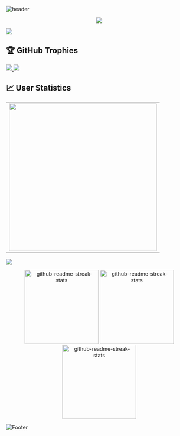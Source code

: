 ![header](https://capsule-render.vercel.app/api?type=waving&height=150&color=gradient)
<p align="center">
<img src="https://readme-typing-svg.demolab.com/?lines=Hello%20I'm%20Chính%20;I'm%20WEB%20DEVELOPER&font=Fira%20Code&center=true&width=700&height=45&color=fff53a&vCenter=true&pause=1000&size=25" /></a>
</p>

<img src="https://user-images.githubusercontent.com/73097560/115834477-dbab4500-a447-11eb-908a-139a6edaec5c.gif">

## 🏆 GitHub Trophies
<a href="https://github-profile-trophy.vercel.app/?username=chinhnguyen34" target="_blank">
  <img src="https://github-profile-trophy.vercel.app/?username=chinhnguyen34&theme=radical&margin-w=4&margin-h=4">
</a>
<img src="https://user-images.githubusercontent.com/73097560/115834477-dbab4500-a447-11eb-908a-139a6edaec5c.gif">

## 📈 User Statistics

<table align="center">
  <tbody>
    <tr>
      <td>
        <a href="https://github-readme-streak-stats.herokuapp.com/?user=chinhnguyen34">
          <img width="400" src="https://github-readme-streak-stats.herokuapp.com/?user=chinhnguyen34&bg_color=30,e96443,904e95&title_color=fff&text_color=fff&theme=radical&hide_border=true">
        </a>
      </td>
    </tr>
  </tbody>
</table>
<table>
<img src="https://user-images.githubusercontent.com/73097560/115834477-dbab4500-a447-11eb-908a-139a6edaec5c.gif">

<p align="center">
     <a href="https://github.com/chinhnguyen34/demo-music-player"><img width="200" src="https://denvercoder1-github-readme-stats.vercel.app/api/pin/?username=chinhnguyen34&repo=demo-music-player&theme=react&bg_color=1F222E&title_color=F8D866&hide_border=true&icon_color=F8D866&show_icons=false" alt="github-readme-streak-stats"></a>
    <a href="https://github.com/chinhnguyen34/C-"><img width="200" src="https://denvercoder1-github-readme-stats.vercel.app/api/pin/?username=chinhnguyen34&repo=C-&theme=react&bg_color=1F222E&title_color=F8D866&hide_border=true&icon_color=F8D866&show_icons=false" alt="github-readme-streak-stats"></a>
   <a href="https://github.com/chinhnguyen34/300-days-Algorithm"><img width="200" src="https://denvercoder1-github-readme-stats.vercel.app/api/pin/?username=chinhnguyen34&repo=300-days-Algorithm&theme=react&bg_color=1F222E&title_color=F8D866&hide_border=true&icon_color=F8D866&show_icons=false" alt="github-readme-streak-stats"></a>
  </p>
  
![Footer](https://capsule-render.vercel.app/api?type=waving&color=gradient&height=100&section=footer)

